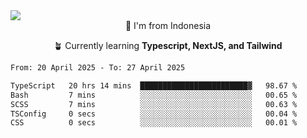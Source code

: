 
<img align = "center" src="https://readme-typing-svg.herokuapp.com?font=Fira+Code&size=25&pause=1000&color=00F713&center=true&vCenter=true&random=false&width=850&height=70&lines=Hi+There+%F0%9F%91%8B%2C+Im+Julian+Caesar;"/>
<br>

<div align = "center">
  📌 I'm from Indonesia
  
  🪴 Currently learning **Typescript, NextJS, and Tailwind**
</div>

<!--START_SECTION:waka-->

```txt
From: 20 April 2025 - To: 27 April 2025

TypeScript   20 hrs 14 mins  ████████████████████████▓   98.67 %
Bash         7 mins          ░░░░░░░░░░░░░░░░░░░░░░░░░   00.65 %
SCSS         7 mins          ░░░░░░░░░░░░░░░░░░░░░░░░░   00.63 %
TSConfig     0 secs          ░░░░░░░░░░░░░░░░░░░░░░░░░   00.04 %
CSS          0 secs          ░░░░░░░░░░░░░░░░░░░░░░░░░   00.01 %
```

<!--END_SECTION:waka-->
